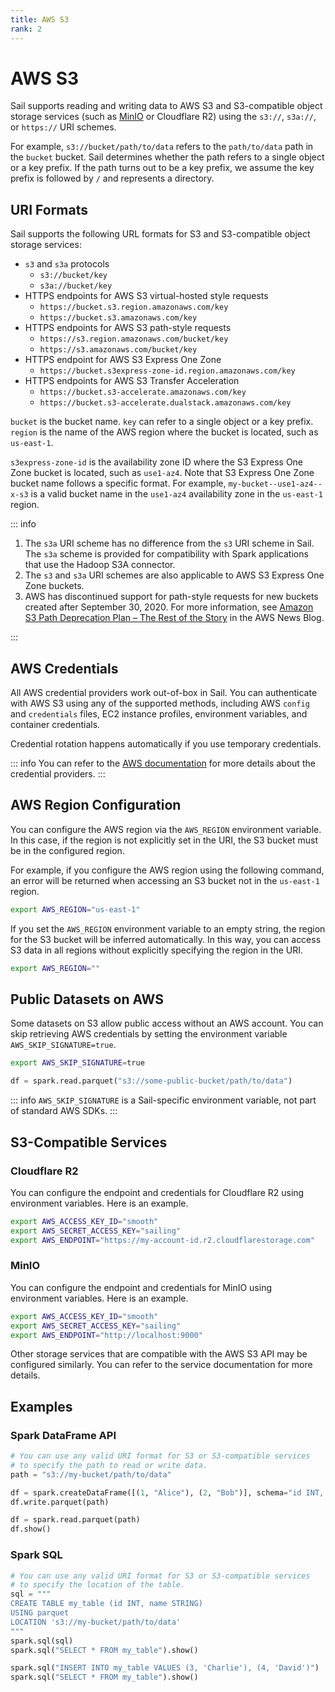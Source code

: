 ```yaml
---
title: AWS S3
rank: 2
---
```


# AWS S3

Sail supports reading and writing data to AWS S3 and S3-compatible object storage services (such as [MinIO](https://min.io/) or Cloudflare R2) using the `s3://`, `s3a://`, or `https://` URI schemes.

For example, `s3://bucket/path/to/data` refers to the `path/to/data` path in the `bucket` bucket.
Sail determines whether the path refers to a single object or a key prefix.
If the path turns out to be a key prefix, we assume the key prefix is followed by `/` and represents a directory.

## URI Formats

Sail supports the following URL formats for S3 and S3-compatible object storage services:

<ul>
  <li>
    <code>s3</code> and <code>s3a</code> protocols
    <ul>
      <li>
        <code
          >s3://<span class="placeholder">bucket</span>/<span
            class="placeholder"
            >key</span
          ></code
        >
      </li>
      <li>
        <code
          >s3a://<span class="placeholder">bucket</span>/<span
            class="placeholder"
            >key</span
          ></code
        >
      </li>
    </ul>
  </li>
  <li>
    HTTPS endpoints for AWS S3 virtual-hosted style requests
    <ul>
      <li>
        <code
          >https://<span class="placeholder">bucket</span>.s3.<span
            class="placeholder"
            >region</span
          >.amazonaws.com/<span class="placeholder">key</span></code
        >
      </li>
      <li>
        <code
          >https://<span class="placeholder">bucket</span
          >.s3.amazonaws.com/<span class="placeholder">key</span></code
        >
      </li>
    </ul>
  </li>
  <li>
    HTTPS endpoints for AWS S3 path-style requests
    <ul>
      <li>
        <code
          >https://<span>s3.</span
          ><span class="placeholder">region</span>.amazonaws.com/<span
            class="placeholder"
            >bucket</span
          >/<span class="placeholder">key</span></code
        >
      </li>
      <li>
        <code
          >https://<span>s3.amazonaws.com/</span
          ><span class="placeholder">bucket</span>/<span class="placeholder"
            >key</span
          ></code
        >
      </li>
    </ul>
  </li>
  <li>
    HTTPS endpoint for AWS S3 Express One Zone
    <ul>
      <li>
        <code
          >https://<span class="placeholder">bucket</span>.<span
            class="placeholder"
            >s3express-zone-id</span
          >.<span class="placeholder">region</span>.amazonaws.com/<span
            class="placeholder"
            >key</span
          ></code
        >
      </li>
    </ul>
  </li>
  <li>
    HTTPS endpoints for AWS S3 Transfer Acceleration
    <ul>
      <li>
        <code
          >https://<span class="placeholder">bucket</span
          >.s3-accelerate.amazonaws.com/<span class="placeholder"
            >key</span
          ></code
        >
      </li>
      <li>
        <code
          >https://<span class="placeholder">bucket</span
          >.s3-accelerate.dualstack.amazonaws.com/<span class="placeholder"
            >key</span
          ></code
        >
      </li>
    </ul>
  </li>
</ul>

<code><span class="placeholder">bucket</span></code> is the bucket name.
<code><span class="placeholder">key</span></code> can refer to a single object
or a key prefix. <code><span class="placeholder">region</span></code> is the
name of the AWS region where the bucket is located, such as `us-east-1`.

<code><span class="placeholder">s3express-zone-id</span></code> is the
availability zone ID where the S3 Express One Zone bucket is located, such as
`use1-az4`. Note that S3 Express One Zone bucket name follows a specific
format. For example, `my-bucket--use1-az4--x-s3` is a valid bucket name in the
`use1-az4` availability zone in the `us-east-1` region.

::: info

1. The `s3a` URI scheme has no difference from the `s3` URI scheme in Sail. The `s3a` scheme is provided for compatibility with Spark applications that use the Hadoop S3A connector.
2. The `s3` and `s3a` URI schemes are also applicable to AWS S3 Express One Zone buckets.
3. AWS has discontinued support for path-style requests for new buckets created after September 30, 2020.
   For more information, see [Amazon S3 Path Deprecation Plan – The Rest of the Story](https://aws.amazon.com/blogs/aws/amazon-s3-path-deprecation-plan-the-rest-of-the-story/) in the AWS News Blog.

:::

## AWS Credentials

All AWS credential providers work out-of-box in Sail.
You can authenticate with AWS S3 using any of the supported methods, including AWS `config` and `credentials` files,
EC2 instance profiles, environment variables, and container credentials.

Credential rotation happens automatically if you use temporary credentials.

::: info
You can refer to the [AWS documentation](https://docs.aws.amazon.com/sdkref/latest/guide/standardized-credentials.html)
for more details about the credential providers.
:::

## AWS Region Configuration

You can configure the AWS region via the `AWS_REGION` environment variable. In this case, if the region is not explicitly set in the URI, the S3 bucket must be in the configured region.

For example, if you configure the AWS region using the following command, an error will be returned when accessing an S3 bucket not in the `us-east-1` region.

```bash
export AWS_REGION="us-east-1"
```

If you set the `AWS_REGION` environment variable to an empty string, the region for the S3 bucket will be inferred automatically.
In this way, you can access S3 data in all regions without explicitly specifying the region in the URI.

```bash
export AWS_REGION=""
```

## Public Datasets on AWS

Some datasets on S3 allow public access without an AWS account.
You can skip retrieving AWS credentials by setting the environment variable `AWS_SKIP_SIGNATURE=true`.

```bash
export AWS_SKIP_SIGNATURE=true
```

```python
df = spark.read.parquet("s3://some-public-bucket/path/to/data")
```

::: info
`AWS_SKIP_SIGNATURE` is a Sail-specific environment variable, not part of standard AWS SDKs.
:::

## S3-Compatible Services

### Cloudflare R2

You can configure the endpoint and credentials for Cloudflare R2 using environment variables. Here is an example.

```bash
export AWS_ACCESS_KEY_ID="smooth"
export AWS_SECRET_ACCESS_KEY="sailing"
export AWS_ENDPOINT="https://my-account-id.r2.cloudflarestorage.com"
```

### MinIO

You can configure the endpoint and credentials for MinIO using environment variables. Here is an example.

```bash
export AWS_ACCESS_KEY_ID="smooth"
export AWS_SECRET_ACCESS_KEY="sailing"
export AWS_ENDPOINT="http://localhost:9000"
```

Other storage services that are compatible with the AWS S3 API may be configured similarly. You can refer to the service documentation for more details.

## Examples

<!--@include: ../_common/spark-session.md-->

### Spark DataFrame API

```python
# You can use any valid URI format for S3 or S3-compatible services
# to specify the path to read or write data.
path = "s3://my-bucket/path/to/data"

df = spark.createDataFrame([(1, "Alice"), (2, "Bob")], schema="id INT, name STRING")
df.write.parquet(path)

df = spark.read.parquet(path)
df.show()
```

### Spark SQL

```python
# You can use any valid URI format for S3 or S3-compatible services
# to specify the location of the table.
sql = """
CREATE TABLE my_table (id INT, name STRING)
USING parquet
LOCATION 's3://my-bucket/path/to/data'
"""
spark.sql(sql)
spark.sql("SELECT * FROM my_table").show()

spark.sql("INSERT INTO my_table VALUES (3, 'Charlie'), (4, 'David')")
spark.sql("SELECT * FROM my_table").show()
```
